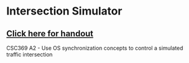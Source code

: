 # Intersection Simulator
## [Click here for handout](https://docs.google.com/document/d/1Oar4xH2rsukITwLB8UYIkXLvqLnTUJSSekkOgxVkK24/edit?usp=sharing)

CSC369 A2 - Use OS synchronization concepts to control a simulated traffic intersection
